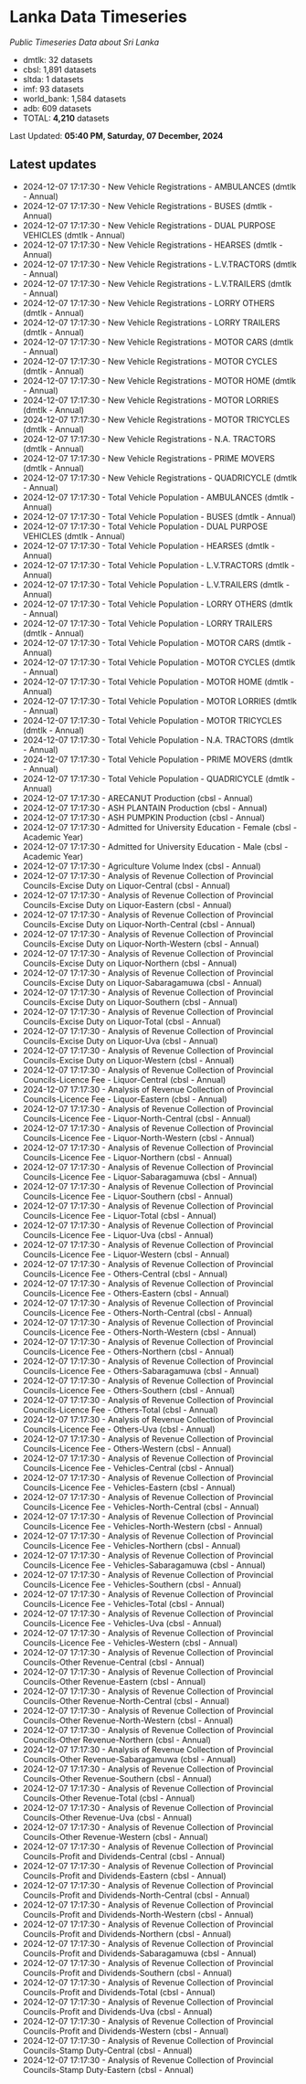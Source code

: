 # Lanka Data Timeseries
*Public Timeseries Data about Sri Lanka*

* dmtlk: 32 datasets
* cbsl: 1,891 datasets
* sltda: 1 datasets
* imf: 93 datasets
* world_bank: 1,584 datasets
* adb: 609 datasets
* TOTAL: **4,210** datasets

Last Updated: **05:40 PM, Saturday, 07 December, 2024**

## Latest updates

* 2024-12-07 17:17:30 - New Vehicle Registrations - AMBULANCES (dmtlk - Annual)
* 2024-12-07 17:17:30 - New Vehicle Registrations - BUSES (dmtlk - Annual)
* 2024-12-07 17:17:30 - New Vehicle Registrations - DUAL PURPOSE VEHICLES (dmtlk - Annual)
* 2024-12-07 17:17:30 - New Vehicle Registrations - HEARSES (dmtlk - Annual)
* 2024-12-07 17:17:30 - New Vehicle Registrations - L.V.TRACTORS (dmtlk - Annual)
* 2024-12-07 17:17:30 - New Vehicle Registrations - L.V.TRAILERS (dmtlk - Annual)
* 2024-12-07 17:17:30 - New Vehicle Registrations - LORRY OTHERS (dmtlk - Annual)
* 2024-12-07 17:17:30 - New Vehicle Registrations - LORRY TRAILERS (dmtlk - Annual)
* 2024-12-07 17:17:30 - New Vehicle Registrations - MOTOR CARS (dmtlk - Annual)
* 2024-12-07 17:17:30 - New Vehicle Registrations - MOTOR CYCLES (dmtlk - Annual)
* 2024-12-07 17:17:30 - New Vehicle Registrations - MOTOR HOME (dmtlk - Annual)
* 2024-12-07 17:17:30 - New Vehicle Registrations - MOTOR LORRIES (dmtlk - Annual)
* 2024-12-07 17:17:30 - New Vehicle Registrations - MOTOR TRICYCLES (dmtlk - Annual)
* 2024-12-07 17:17:30 - New Vehicle Registrations - N.A. TRACTORS (dmtlk - Annual)
* 2024-12-07 17:17:30 - New Vehicle Registrations - PRIME MOVERS (dmtlk - Annual)
* 2024-12-07 17:17:30 - New Vehicle Registrations - QUADRICYCLE (dmtlk - Annual)
* 2024-12-07 17:17:30 - Total Vehicle Population - AMBULANCES (dmtlk - Annual)
* 2024-12-07 17:17:30 - Total Vehicle Population - BUSES (dmtlk - Annual)
* 2024-12-07 17:17:30 - Total Vehicle Population - DUAL PURPOSE VEHICLES (dmtlk - Annual)
* 2024-12-07 17:17:30 - Total Vehicle Population - HEARSES (dmtlk - Annual)
* 2024-12-07 17:17:30 - Total Vehicle Population - L.V.TRACTORS (dmtlk - Annual)
* 2024-12-07 17:17:30 - Total Vehicle Population - L.V.TRAILERS (dmtlk - Annual)
* 2024-12-07 17:17:30 - Total Vehicle Population - LORRY OTHERS (dmtlk - Annual)
* 2024-12-07 17:17:30 - Total Vehicle Population - LORRY TRAILERS (dmtlk - Annual)
* 2024-12-07 17:17:30 - Total Vehicle Population - MOTOR CARS (dmtlk - Annual)
* 2024-12-07 17:17:30 - Total Vehicle Population - MOTOR CYCLES (dmtlk - Annual)
* 2024-12-07 17:17:30 - Total Vehicle Population - MOTOR HOME (dmtlk - Annual)
* 2024-12-07 17:17:30 - Total Vehicle Population - MOTOR LORRIES (dmtlk - Annual)
* 2024-12-07 17:17:30 - Total Vehicle Population - MOTOR TRICYCLES (dmtlk - Annual)
* 2024-12-07 17:17:30 - Total Vehicle Population - N.A. TRACTORS (dmtlk - Annual)
* 2024-12-07 17:17:30 - Total Vehicle Population - PRIME MOVERS (dmtlk - Annual)
* 2024-12-07 17:17:30 - Total Vehicle Population - QUADRICYCLE (dmtlk - Annual)
* 2024-12-07 17:17:30 - ARECANUT Production (cbsl - Annual)
* 2024-12-07 17:17:30 - ASH PLANTAIN Production (cbsl - Annual)
* 2024-12-07 17:17:30 - ASH PUMPKIN Production (cbsl - Annual)
* 2024-12-07 17:17:30 - Admitted for University Education - Female (cbsl - Academic Year)
* 2024-12-07 17:17:30 - Admitted for University Education - Male (cbsl - Academic Year)
* 2024-12-07 17:17:30 - Agriculture Volume Index (cbsl - Annual)
* 2024-12-07 17:17:30 - Analysis of Revenue Collection of Provincial Councils-Excise Duty on Liquor-Central (cbsl - Annual)
* 2024-12-07 17:17:30 - Analysis of Revenue Collection of Provincial Councils-Excise Duty on Liquor-Eastern (cbsl - Annual)
* 2024-12-07 17:17:30 - Analysis of Revenue Collection of Provincial Councils-Excise Duty on Liquor-North-Central (cbsl - Annual)
* 2024-12-07 17:17:30 - Analysis of Revenue Collection of Provincial Councils-Excise Duty on Liquor-North-Western (cbsl - Annual)
* 2024-12-07 17:17:30 - Analysis of Revenue Collection of Provincial Councils-Excise Duty on Liquor-Northern (cbsl - Annual)
* 2024-12-07 17:17:30 - Analysis of Revenue Collection of Provincial Councils-Excise Duty on Liquor-Sabaragamuwa (cbsl - Annual)
* 2024-12-07 17:17:30 - Analysis of Revenue Collection of Provincial Councils-Excise Duty on Liquor-Southern (cbsl - Annual)
* 2024-12-07 17:17:30 - Analysis of Revenue Collection of Provincial Councils-Excise Duty on Liquor-Total (cbsl - Annual)
* 2024-12-07 17:17:30 - Analysis of Revenue Collection of Provincial Councils-Excise Duty on Liquor-Uva (cbsl - Annual)
* 2024-12-07 17:17:30 - Analysis of Revenue Collection of Provincial Councils-Excise Duty on Liquor-Western (cbsl - Annual)
* 2024-12-07 17:17:30 - Analysis of Revenue Collection of Provincial Councils-Licence Fee - Liquor-Central (cbsl - Annual)
* 2024-12-07 17:17:30 - Analysis of Revenue Collection of Provincial Councils-Licence Fee - Liquor-Eastern (cbsl - Annual)
* 2024-12-07 17:17:30 - Analysis of Revenue Collection of Provincial Councils-Licence Fee - Liquor-North-Central (cbsl - Annual)
* 2024-12-07 17:17:30 - Analysis of Revenue Collection of Provincial Councils-Licence Fee - Liquor-North-Western (cbsl - Annual)
* 2024-12-07 17:17:30 - Analysis of Revenue Collection of Provincial Councils-Licence Fee - Liquor-Northern (cbsl - Annual)
* 2024-12-07 17:17:30 - Analysis of Revenue Collection of Provincial Councils-Licence Fee - Liquor-Sabaragamuwa (cbsl - Annual)
* 2024-12-07 17:17:30 - Analysis of Revenue Collection of Provincial Councils-Licence Fee - Liquor-Southern (cbsl - Annual)
* 2024-12-07 17:17:30 - Analysis of Revenue Collection of Provincial Councils-Licence Fee - Liquor-Total (cbsl - Annual)
* 2024-12-07 17:17:30 - Analysis of Revenue Collection of Provincial Councils-Licence Fee - Liquor-Uva (cbsl - Annual)
* 2024-12-07 17:17:30 - Analysis of Revenue Collection of Provincial Councils-Licence Fee - Liquor-Western (cbsl - Annual)
* 2024-12-07 17:17:30 - Analysis of Revenue Collection of Provincial Councils-Licence Fee - Others-Central (cbsl - Annual)
* 2024-12-07 17:17:30 - Analysis of Revenue Collection of Provincial Councils-Licence Fee - Others-Eastern (cbsl - Annual)
* 2024-12-07 17:17:30 - Analysis of Revenue Collection of Provincial Councils-Licence Fee - Others-North-Central (cbsl - Annual)
* 2024-12-07 17:17:30 - Analysis of Revenue Collection of Provincial Councils-Licence Fee - Others-North-Western (cbsl - Annual)
* 2024-12-07 17:17:30 - Analysis of Revenue Collection of Provincial Councils-Licence Fee - Others-Northern (cbsl - Annual)
* 2024-12-07 17:17:30 - Analysis of Revenue Collection of Provincial Councils-Licence Fee - Others-Sabaragamuwa (cbsl - Annual)
* 2024-12-07 17:17:30 - Analysis of Revenue Collection of Provincial Councils-Licence Fee - Others-Southern (cbsl - Annual)
* 2024-12-07 17:17:30 - Analysis of Revenue Collection of Provincial Councils-Licence Fee - Others-Total (cbsl - Annual)
* 2024-12-07 17:17:30 - Analysis of Revenue Collection of Provincial Councils-Licence Fee - Others-Uva (cbsl - Annual)
* 2024-12-07 17:17:30 - Analysis of Revenue Collection of Provincial Councils-Licence Fee - Others-Western (cbsl - Annual)
* 2024-12-07 17:17:30 - Analysis of Revenue Collection of Provincial Councils-Licence Fee - Vehicles-Central (cbsl - Annual)
* 2024-12-07 17:17:30 - Analysis of Revenue Collection of Provincial Councils-Licence Fee - Vehicles-Eastern (cbsl - Annual)
* 2024-12-07 17:17:30 - Analysis of Revenue Collection of Provincial Councils-Licence Fee - Vehicles-North-Central (cbsl - Annual)
* 2024-12-07 17:17:30 - Analysis of Revenue Collection of Provincial Councils-Licence Fee - Vehicles-North-Western (cbsl - Annual)
* 2024-12-07 17:17:30 - Analysis of Revenue Collection of Provincial Councils-Licence Fee - Vehicles-Northern (cbsl - Annual)
* 2024-12-07 17:17:30 - Analysis of Revenue Collection of Provincial Councils-Licence Fee - Vehicles-Sabaragamuwa (cbsl - Annual)
* 2024-12-07 17:17:30 - Analysis of Revenue Collection of Provincial Councils-Licence Fee - Vehicles-Southern (cbsl - Annual)
* 2024-12-07 17:17:30 - Analysis of Revenue Collection of Provincial Councils-Licence Fee - Vehicles-Total (cbsl - Annual)
* 2024-12-07 17:17:30 - Analysis of Revenue Collection of Provincial Councils-Licence Fee - Vehicles-Uva (cbsl - Annual)
* 2024-12-07 17:17:30 - Analysis of Revenue Collection of Provincial Councils-Licence Fee - Vehicles-Western (cbsl - Annual)
* 2024-12-07 17:17:30 - Analysis of Revenue Collection of Provincial Councils-Other Revenue-Central (cbsl - Annual)
* 2024-12-07 17:17:30 - Analysis of Revenue Collection of Provincial Councils-Other Revenue-Eastern (cbsl - Annual)
* 2024-12-07 17:17:30 - Analysis of Revenue Collection of Provincial Councils-Other Revenue-North-Central (cbsl - Annual)
* 2024-12-07 17:17:30 - Analysis of Revenue Collection of Provincial Councils-Other Revenue-North-Western (cbsl - Annual)
* 2024-12-07 17:17:30 - Analysis of Revenue Collection of Provincial Councils-Other Revenue-Northern (cbsl - Annual)
* 2024-12-07 17:17:30 - Analysis of Revenue Collection of Provincial Councils-Other Revenue-Sabaragamuwa (cbsl - Annual)
* 2024-12-07 17:17:30 - Analysis of Revenue Collection of Provincial Councils-Other Revenue-Southern (cbsl - Annual)
* 2024-12-07 17:17:30 - Analysis of Revenue Collection of Provincial Councils-Other Revenue-Total (cbsl - Annual)
* 2024-12-07 17:17:30 - Analysis of Revenue Collection of Provincial Councils-Other Revenue-Uva (cbsl - Annual)
* 2024-12-07 17:17:30 - Analysis of Revenue Collection of Provincial Councils-Other Revenue-Western (cbsl - Annual)
* 2024-12-07 17:17:30 - Analysis of Revenue Collection of Provincial Councils-Profit and Dividends-Central (cbsl - Annual)
* 2024-12-07 17:17:30 - Analysis of Revenue Collection of Provincial Councils-Profit and Dividends-Eastern (cbsl - Annual)
* 2024-12-07 17:17:30 - Analysis of Revenue Collection of Provincial Councils-Profit and Dividends-North-Central (cbsl - Annual)
* 2024-12-07 17:17:30 - Analysis of Revenue Collection of Provincial Councils-Profit and Dividends-North-Western (cbsl - Annual)
* 2024-12-07 17:17:30 - Analysis of Revenue Collection of Provincial Councils-Profit and Dividends-Northern (cbsl - Annual)
* 2024-12-07 17:17:30 - Analysis of Revenue Collection of Provincial Councils-Profit and Dividends-Sabaragamuwa (cbsl - Annual)
* 2024-12-07 17:17:30 - Analysis of Revenue Collection of Provincial Councils-Profit and Dividends-Southern (cbsl - Annual)
* 2024-12-07 17:17:30 - Analysis of Revenue Collection of Provincial Councils-Profit and Dividends-Total (cbsl - Annual)
* 2024-12-07 17:17:30 - Analysis of Revenue Collection of Provincial Councils-Profit and Dividends-Uva (cbsl - Annual)
* 2024-12-07 17:17:30 - Analysis of Revenue Collection of Provincial Councils-Profit and Dividends-Western (cbsl - Annual)
* 2024-12-07 17:17:30 - Analysis of Revenue Collection of Provincial Councils-Stamp Duty-Central (cbsl - Annual)
* 2024-12-07 17:17:30 - Analysis of Revenue Collection of Provincial Councils-Stamp Duty-Eastern (cbsl - Annual)